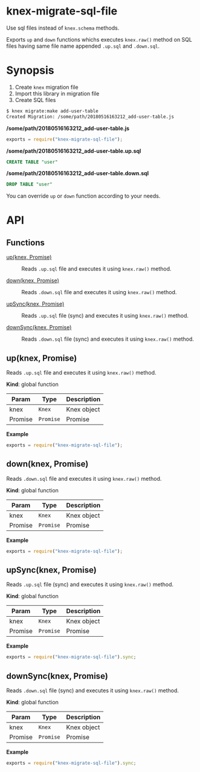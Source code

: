 # knex-migrate-sql-file

Use sql files instead of `knex.schema` methods.

Exports `up` and `down` functions whichs executes `knex.raw()` method on SQL files having same file name appended `.up.sql` and `.down.sql`.

# Synopsis

1. Create `knex` migration file
1. Import this library in migration file
1. Create SQL files

```sh
$ knex migrate:make add-user-table
Created Migration: /some/path/20180516163212_add-user-table.js
```

**/some/path/20180516163212_add-user-table.js**

```js
exports = require("knex-migrate-sql-file");
```

**/some/path/20180516163212_add-user-table.up.sql**

```sql
CREATE TABLE "user"
```

**/some/path/20180516163212_add-user-table.down.sql**

```sql
DROP TABLE "user"
```

You can override `up` or `down` function according to your needs.

# API
## Functions

<dl>
<dt><a href="#up">up(knex, Promise)</a></dt>
<dd><p>Reads <code>.up.sql</code> file and executes it using <code>knex.raw()</code> method.</p>
</dd>
<dt><a href="#down">down(knex, Promise)</a></dt>
<dd><p>Reads <code>.down.sql</code> file and executes it using <code>knex.raw()</code> method.</p>
</dd>
<dt><a href="#upSync">upSync(knex, Promise)</a></dt>
<dd><p>Reads <code>.up.sql</code> file (sync) and executes it using <code>knex.raw()</code> method.</p>
</dd>
<dt><a href="#downSync">downSync(knex, Promise)</a></dt>
<dd><p>Reads <code>.down.sql</code> file (sync) and executes it using <code>knex.raw()</code> method.</p>
</dd>
</dl>

<a name="up"></a>

## up(knex, Promise)
Reads `.up.sql` file and executes it using `knex.raw()` method.

**Kind**: global function  

| Param | Type | Description |
| --- | --- | --- |
| knex | <code>Knex</code> | Knex object |
| Promise | <code>Promise</code> | Promise |

**Example**  
```js
exports = require("knex-migrate-sql-file");
```
<a name="down"></a>

## down(knex, Promise)
Reads `.down.sql` file and executes it using `knex.raw()` method.

**Kind**: global function  

| Param | Type | Description |
| --- | --- | --- |
| knex | <code>Knex</code> | Knex object |
| Promise | <code>Promise</code> | Promise |

**Example**  
```js
exports = require("knex-migrate-sql-file");
```
<a name="upSync"></a>

## upSync(knex, Promise)
Reads `.up.sql` file (sync) and executes it using `knex.raw()` method.

**Kind**: global function  

| Param | Type | Description |
| --- | --- | --- |
| knex | <code>Knex</code> | Knex object |
| Promise | <code>Promise</code> | Promise |

**Example**  
```js
exports = require("knex-migrate-sql-file").sync;
```
<a name="downSync"></a>

## downSync(knex, Promise)
Reads `.down.sql` file (sync) and executes it using `knex.raw()` method.

**Kind**: global function  

| Param | Type | Description |
| --- | --- | --- |
| knex | <code>Knex</code> | Knex object |
| Promise | <code>Promise</code> | Promise |

**Example**  
```js
exports = require("knex-migrate-sql-file").sync;
```
